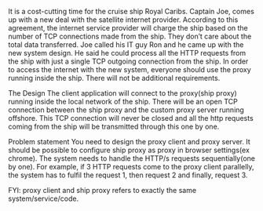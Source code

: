 It is a cost-cutting time for the cruise ship Royal Caribs. Captain Joe, comes up with a new deal with the satellite internet provider. According to this agreement, the internet service provider will charge the ship based on the number of TCP connections made from the ship. They don’t care about the total data transferred. 
Joe called his IT guy Ron and he came up with the new system design. He said he could process all the HTTP requests from the ship with just a single TCP outgoing connection from the ship. In order to access the internet with the new system, everyone should use the proxy running inside the ship. There will not be additional requirements.

The Design
The client application will connect to the proxy(ship proxy) running inside the local network of the ship. 
There will be an open TCP connection between the ship proxy and the custom proxy server running offshore. This TCP connection will never be closed and all the http requests coming from the ship will be transmitted through this one by one.



Problem statement
You need to design the proxy client and proxy server.
It should be possible to configure ship proxy as proxy in browser settings(ex chrome).
The system needs to handle the HTTP/s requests sequentially(one by one). For example, if 3 HTTP requests come to the proxy client parallelly, the system has to fulfil the request 1, then request 2 and finally, request 3.

FYI: proxy client and ship proxy refers to exactly the same system/service/code.
